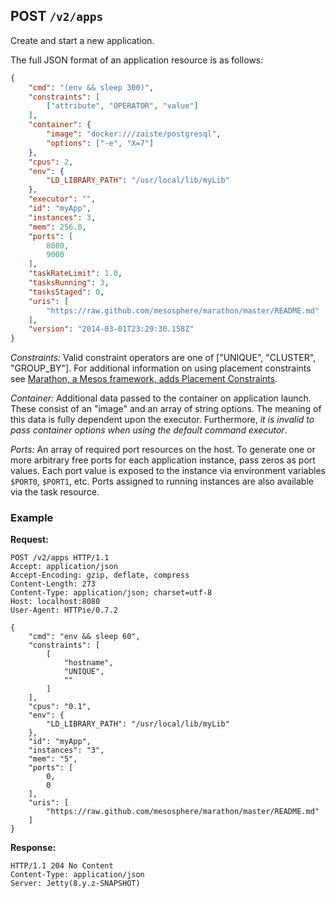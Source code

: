## POST `/v2/apps`

Create and start a new application.

The full JSON format of an application resource is as follows:

```json
{
    "cmd": "(env && sleep 300)",
    "constraints": [
        ["attribute", "OPERATOR", "value"]
    ],
    "container": {
        "image": "docker:///zaiste/postgresql",
        "options": ["-e", "X=7"]
    },
    "cpus": 2,
    "env": {
        "LD_LIBRARY_PATH": "/usr/local/lib/myLib"
    },
    "executor": "",
    "id": "myApp",
    "instances": 3,
    "mem": 256.0,
    "ports": [
        8080,
        9000
    ],
    "taskRateLimit": 1.0,
    "tasksRunning": 3, 
    "tasksStaged": 0, 
    "uris": [
        "https://raw.github.com/mesosphere/marathon/master/README.md"
    ], 
    "version": "2014-03-01T23:29:30.158Z"
}
```


_Constraints:_ Valid constraint operators are one of ["UNIQUE", "CLUSTER", "GROUP_BY"].  For additional information on using placement constraints see [Marathon, a Mesos framework, adds Placement Constraints](http://mesosphere.io/2013/11/22/marathon-a-mesos-framework-adds-placement-constraints).

_Container:_ Additional data passed to the container on application launch.  These consist of an "image" and an array of string options.  The meaning of this data is fully dependent upon the executor.  Furthermore, _it is invalid to pass container options when using the default command executor_.

_Ports:_ An array of required port resources on the host.  To generate one or more arbitrary free ports for each application instance, pass zeros as port values.  Each port value is exposed to the instance via environment variables `$PORT0`, `$PORT1`, etc.  Ports assigned to running instances are also available via the task resource.

### Example

**Request:**


```
POST /v2/apps HTTP/1.1
Accept: application/json
Accept-Encoding: gzip, deflate, compress
Content-Length: 273
Content-Type: application/json; charset=utf-8
Host: localhost:8080
User-Agent: HTTPie/0.7.2

{
    "cmd": "env && sleep 60", 
    "constraints": [
        [
            "hostname", 
            "UNIQUE", 
            ""
        ]
    ], 
    "cpus": "0.1", 
    "env": {
        "LD_LIBRARY_PATH": "/usr/local/lib/myLib"
    }, 
    "id": "myApp", 
    "instances": "3", 
    "mem": "5", 
    "ports": [
        0, 
        0
    ], 
    "uris": [
        "https://raw.github.com/mesosphere/marathon/master/README.md"
    ]
}
```

**Response:**


```
HTTP/1.1 204 No Content
Content-Type: application/json
Server: Jetty(8.y.z-SNAPSHOT)
